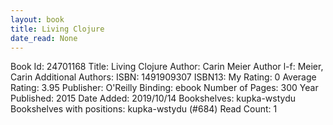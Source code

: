 ```yaml
---
layout: book
title: Living Clojure
date_read: None
---
```


Book Id: 24701168
Title: Living Clojure
Author: Carin Meier
Author l-f: Meier, Carin
Additional Authors: 
ISBN: 1491909307
ISBN13: 
My Rating: 0
Average Rating: 3.95
Publisher: O'Reilly
Binding: ebook
Number of Pages: 300
Year Published: 2015
Date Added: 2019/10/14
Bookshelves: kupka-wstydu
Bookshelves with positions: kupka-wstydu (#684)
Read Count: 1

